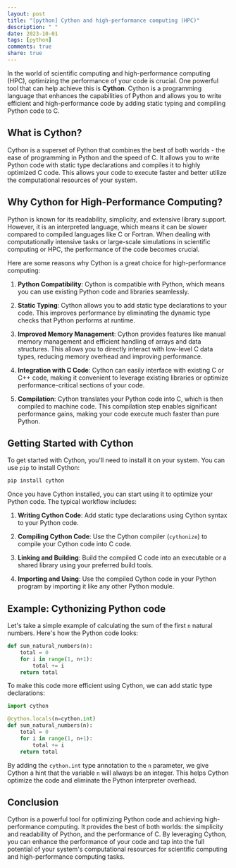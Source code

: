 ```yaml
---
layout: post
title: "[python] Cython and high-performance computing (HPC)"
description: " "
date: 2023-10-01
tags: [python]
comments: true
share: true
---
```


In the world of scientific computing and high-performance computing (HPC), optimizing the performance of your code is crucial. One powerful tool that can help achieve this is **Cython**. Cython is a programming language that enhances the capabilities of Python and allows you to write efficient and high-performance code by adding static typing and compiling Python code to C.

## What is Cython?

Cython is a superset of Python that combines the best of both worlds - the ease of programming in Python and the speed of C. It allows you to write Python code with static type declarations and compiles it to highly optimized C code. This allows your code to execute faster and better utilize the computational resources of your system.

## Why Cython for High-Performance Computing?

Python is known for its readability, simplicity, and extensive library support. However, it is an interpreted language, which means it can be slower compared to compiled languages like C or Fortran. When dealing with computationally intensive tasks or large-scale simulations in scientific computing or HPC, the performance of the code becomes crucial.

Here are some reasons why Cython is a great choice for high-performance computing:

1. **Python Compatibility**: Cython is compatible with Python, which means you can use existing Python code and libraries seamlessly.

2. **Static Typing**: Cython allows you to add static type declarations to your code. This improves performance by eliminating the dynamic type checks that Python performs at runtime.

3. **Improved Memory Management**: Cython provides features like manual memory management and efficient handling of arrays and data structures. This allows you to directly interact with low-level C data types, reducing memory overhead and improving performance.

4. **Integration with C Code**: Cython can easily interface with existing C or C++ code, making it convenient to leverage existing libraries or optimize performance-critical sections of your code.

5. **Compilation**: Cython translates your Python code into C, which is then compiled to machine code. This compilation step enables significant performance gains, making your code execute much faster than pure Python.

## Getting Started with Cython

To get started with Cython, you'll need to install it on your system. You can use `pip` to install Cython:

```bash
pip install cython
```

Once you have Cython installed, you can start using it to optimize your Python code. The typical workflow includes:

1. **Writing Cython Code**: Add static type declarations using Cython syntax to your Python code.

2. **Compiling Cython Code**: Use the Cython compiler (`cythonize`) to compile your Cython code into C code.

3. **Linking and Building**: Build the compiled C code into an executable or a shared library using your preferred build tools.

4. **Importing and Using**: Use the compiled Cython code in your Python program by importing it like any other Python module.

## Example: Cythonizing Python code

Let's take a simple example of calculating the sum of the first `n` natural numbers. Here's how the Python code looks:

```python
def sum_natural_numbers(n):
    total = 0
    for i in range(1, n+1):
        total += i
    return total
```

To make this code more efficient using Cython, we can add static type declarations:

```python
import cython

@cython.locals(n=cython.int)
def sum_natural_numbers(n):
    total = 0
    for i in range(1, n+1):
        total += i
    return total
```

By adding the `cython.int` type annotation to the `n` parameter, we give Cython a hint that the variable `n` will always be an integer. This helps Cython optimize the code and eliminate the Python interpreter overhead.

## Conclusion

Cython is a powerful tool for optimizing Python code and achieving high-performance computing. It provides the best of both worlds: the simplicity and readability of Python, and the performance of C. By leveraging Cython, you can enhance the performance of your code and tap into the full potential of your system's computational resources for scientific computing and high-performance computing tasks.
